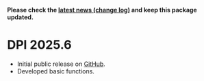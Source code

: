 **Please check the [latest news (change log)](https://psychbruce.github.io/DPI/news/index.html) and keep this package updated.**

# DPI 2025.6

-   Initial public release on [GitHub](https://github.com/psychbruce/DPI).
-   Developed basic functions.

